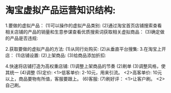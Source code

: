 # 淘宝虚拟产品运营知识结构:
1.要做的虚拟产品：
  (1)可以操作的虚拟产品类别:
  (2)通过淘宝首页店铺搜索查看相关店铺的产品的销量和生意参谋查看优质搜索词获取相关虚拟商品：
  (3)确定做的产品是否违规:

2.获取要做的虚拟产品的方法:
  (1)从同行处购买:
  (2)从垂直平台搜集:
3.在淘宝上开店：
  (1)店铺设置:
  (2)上架商品:
  (3)给商品添加折扣:
  
4.快速将店铺打造为高权重店铺:
  (1)调整上架商品的节奏
  (2)刷单
  (3)调整风格，使其统一
  (4)调整
  (5)定价:
    <1>低客单价: 2-10元，用来引流。
    <2>高客单价: 10元以上，商品要物有所值，客服要跟上。
  (6)客服:
  (7)刷好评：
     <1>让客户刷。
     <2>自己刷。   
